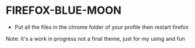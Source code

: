 # FIREFOX-BLUE-MOON


- Put all the files in the chrome folder of your profile then restart firefox

Note: it's a work in progress not a final theme, just for my using and fun


